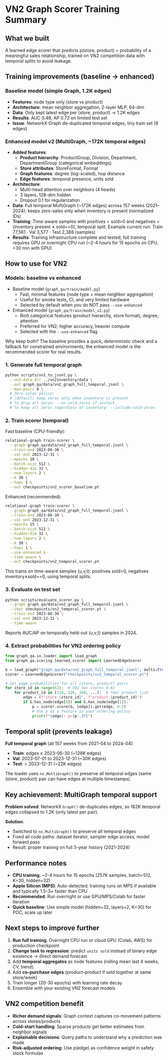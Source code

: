# VN2 Graph Scorer Training Summary

## What we built

A learned edge scorer that predicts p(store, product) = probability of a meaningful sales relationship, trained on VN2 competition data with temporal splits to avoid leakage.

## Training improvements (baseline → enhanced)

### Baseline model (simple Graph, 1.2K edges)
- **Features**: node type only (store vs product)
- **Architecture**: mean neighbor aggregation, 2-layer MLP, 64-dim
- **Data**: Only kept latest edge per (store, product) → 1.2K edges
- **Results**: AUC 0.48, AP 0.72 on limited test set
- **Issue**: NetworkX Graph de-duplicated temporal edges; tiny train set (8 edges)

### Enhanced model v2 (MultiGraph, ~172K temporal edges)
- **Added features**:
  - **Product hierarchy**: ProductGroup, Division, Department, DepartmentGroup (categorical embeddings)
  - **Store attributes**: StoreFormat, Format
  - **Graph features**: degree (log-scaled), hop distance
  - **Edge features**: temporal presence, units sold
- **Architecture**:
  - Multi-head attention over neighbors (4 heads)
  - 3 layers, 128-dim hidden
  - Dropout 0.1 for regularization
- **Data**: Full temporal MultiGraph (~172K edges) across 157 weeks (2021–2024); keeps zero-sales only when inventory is present (normalized IDs)
- **Training**: Time-aware samples with positives = sold>0 and negatives = (inventory present ∧ sold==0), temporal split. Example current run: Train 77,561 · Val 3,577 · Test 2,388 (samples)
- **Results**: Training infrastructure complete and tested; full training requires GPU or overnight CPU run (~2-4 hours for 15 epochs on CPU; <30 min with GPU)

## How to use for VN2

### Models: baseline vs enhanced

- Baseline model (`graph_qa/train/model.py`)
  - Fast, minimal features (node type + mean neighbor aggregation)
  - Useful for smoke tests, CI, and very limited hardware
  - Selected by default when you do NOT pass `--use-enhanced`
- Enhanced model (`graph_qa/train/model_v2.py`)
  - Rich categorical features (product hierarchy, store format), degree, attention
  - Preferred for VN2; higher accuracy, heavier compute
  - Selected with the `--use-enhanced` flag

Why keep both? The baseline provides a quick, deterministic check and a fallback for constrained environments; the enhanced model is the recommended scorer for real results.

### 1. Generate full temporal graph
```bash
python scripts/vn2_to_jsonl.py \
  --vn2-data-dir ../vn2inventory/data \
  --out graph_qa/data/vn2_graph_full_temporal.jsonl \
  --max-pairs 0 \
  # Zero-sales policy:
  # (default) keep zeros only when inventory is present
  # To drop all zeros: --no-sold-zeros-if-instock
  # To keep all zeros regardless of inventory: --include-sold-zeros
```

### 2. Train scorer (temporal)

Fast baseline (CPU-friendly):
```bash
relational-graph train-scorer \
  --graph graph_qa/data/vn2_graph_full_temporal.jsonl \
  --train-end 2023-06-30 \
  --val-end 2023-12-31 \
  --epochs 10 \
  --batch-size 512 \
  --hidden-dim 32 \
  --num-layers 2 \
  --K 30 \
  --hops 1 \
  --out checkpoints/vn2_scorer_baseline.pt
```

Enhanced (recommended):
```bash
relational-graph train-scorer \
  --graph graph_qa/data/vn2_graph_full_temporal.jsonl \
  --train-end 2023-06-30 \
  --val-end 2023-12-31 \
  --epochs 15 \
  --batch-size 512 \
  --hidden-dim 32 \
  --num-layers 2 \
  --K 30 \
  --hops 1 \
  --use-enhanced \
  --time-aware \
  --out checkpoints/vn2_temporal_scorer.pt
```
This trains on time-aware samples (u,v,t): positives sold>0, negatives inventory∧sold==0, using temporal splits.

### 3. Evaluate on test set
```bash
python scripts/evaluate_scorer.py \
  --graph graph_qa/data/vn2_graph_full_temporal.jsonl \
  --ckpt checkpoints/vn2_temporal_scorer.pt \
  --train-end 2023-06-30 \
  --val-end 2023-12-31 \
  --time-aware
```
Reports AUC/AP on temporally held-out (u,v,t) samples in 2024.

### 4. Extract probabilities for VN2 ordering policy
```python
from graph_qa.io.loader import load_graph
from graph_qa.scoring.learned_scorer import LearnedEdgeScorer

G = load_graph("graph_qa/data/vn2_graph_full_temporal.jsonl", multi=True)
scorer = LearnedEdgeScorer("checkpoints/vn2_temporal_scorer.pt")

# Get edge probabilities for all (store, product) pairs
for store_id in range(62):  # VN2 has stores 0-61
    for product_id in [124, 126, 160, ...]:  # Your product list
        edge = (f"store:{store_id}", f"product:{product_id}")
        if G.has_node(edge[0]) and G.has_node(edge[1]):
            p = scorer.score(G, [edge]).get(edge, 0.5)
            # Use p as a feature in your ordering policy
            print(f"{edge}: p={p:.3f}")
```

## Temporal split (prevents leakage)

**Full temporal graph** (all 157 weeks from 2021-04 to 2024-04):
- **Train**: edges ≤ 2023-06-30 (~128K edges)
- **Val**: 2023-07-01 to 2023-12-31 (~30K edges)
- **Test**: > 2023-12-31 (~22K edges)

The loader uses `nx.MultiGraph()` to preserve all temporal edges (same (store, product) pair can have edges at multiple timestamps).

## Key achievement: MultiGraph temporal support

**Problem solved**: NetworkX `Graph()` de-duplicates edges, so 182K temporal edges collapsed to 1.2K (only latest per pair).

**Solution**: 
- Switched to `nx.MultiGraph()` to preserve all temporal edges
- Fixed all code paths: dataset iterator, sampler edge access, model forward pass
- Result: proper training on full 3-year history (2021-2024)

## Performance notes
- **CPU training**: ~2-4 hours for 15 epochs (257K samples, batch=512, K=30, hidden=32)
- **Apple Silicon (MPS)**: Auto-detected; training runs on MPS if available and typically 1.5–3× faster than CPU
- **Recommended**: Run overnight or use GPU/MPS/Colab for faster iteration
- **Quick baseline**: Use simple model (hidden=32, layers=2, K=30) for POC; scale up later

## Next steps to improve further
1. **Run full training**: Overnight CPU run or cloud GPU (Colab, AWS) for production checkpoint
2. **Change task to regression**: predict `units sold` instead of binary edge existence → direct demand forecast
3. Add **temporal aggregates** as node features (rolling mean last 4 weeks, CV, trend)
4. Add **co-purchase edges** (product–product if sold together at same store/week)
5. Train longer (20-30 epochs) with learning rate decay
6. Ensemble with your existing VN2 forecast models

## VN2 competition benefit
- **Richer demand signals**: Graph context captures co-movement patterns across stores/products
- **Cold-start handling**: Sparse products get better estimates from neighbor signals
- **Explainable decisions**: Query paths to understand why a prediction was made
- **Risk-adjusted ordering**: Use p(edge) as confidence weight in safety stock formulas

